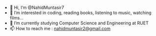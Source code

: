 - 👋 Hi, I’m @NahidMuntasir7
- 👀 I’m interested in coding, reading books, listening to music, watching films...
- 🌱 I’m currently studying Computer Science and Engineering at RUET
- 📫 How to reach me : nahidmuntasir2@gmail.com



